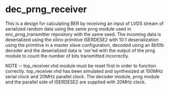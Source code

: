 # dec_prng_receiver

This is a design for calculating BER by receiving an input of LVDS stream of serialized random data using the same prng module used in
enc_prng_transmitter repository with the same seed. The incoming data is deserialized using the xilinx primitive ISERDESE2 with 10:1
deserialization using the primitive in a master slave configuration, decoded using an 8b10b decoder and the deserialized data is 'xor'ed with the output of the prng module to count the number of bits transmitted incorrectly.

NOTE :-
  top_receiver.vhd module must be reset first in order to function correctly.
  top_receiver.vhd has been simulated and synthesized at 100MHz serial clock and 20MHz parallel clock.
  The decoder module, prng module and the parallel side of ISERDESE2 are supplied with 20MHz clock.
